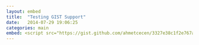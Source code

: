 ```yaml
---
layout: embed
title:  "Testing GIST Support"
date:   2014-07-29 19:06:25
categories: main
embed: <script src="https://gist.github.com/ahmetcecen/3327e38c1f2e767aa0cd.js"></script>
---
```


